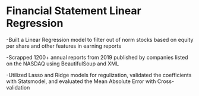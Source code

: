 # Financial Statement Linear Regression

-Built a Linear Regression model to filter out of norm stocks based on equity per share and other features in earning reports

-Scrapped 1200+ annual reports from 2019 published by companies listed on the NASDAQ using BeautifulSoup and XML

-Utilized Lasso and Ridge models for regulization, validated the coefficients with Statsmodel, and evaluated the Mean Absolute Error with Cross-validation 
